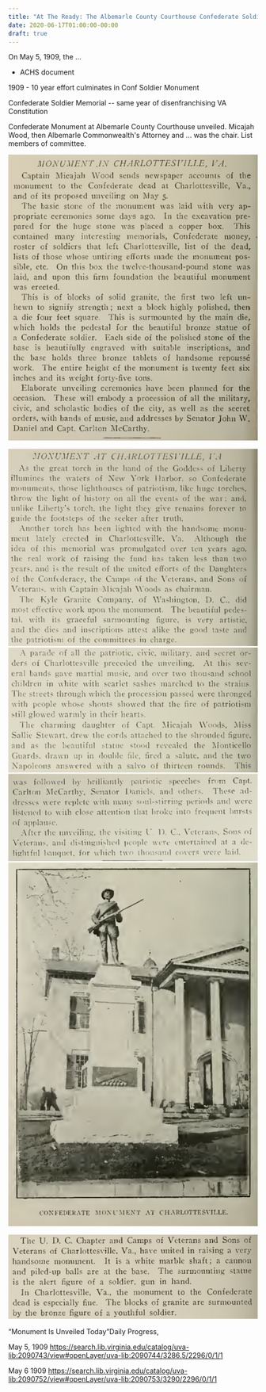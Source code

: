 ```yaml
---
title: "At The Ready: The Albemarle County Courthouse Confederate Soldier Statue"
date: 2020-06-17T01:00:00-00:00
draft: true
---
```


On May 5, 1909, the ... 

* ACHS document

1909 - 10 year effort culminates in Conf Soldier Monument

Confederate Soldier Memorial -- same year of disenfranchising VA Constitution

Confederate Monument at Albemarle County Courthouse unveiled.
Micajah Wood, then Albemarle Commonwealth's Attorney and ... was the chair. List members of committee. 

![Confederate Veteran Magazine May 1909](CV-1909-May-Micajah-Woods-statue.png)

![Confederate Veteran Magazine May 1909](CV-1909-Aug-statue-1.png)
![Confederate Veteran Magazine May 1909](CV-1909-Aug-statue-2.png)
![Confederate Veteran Magazine May 1909](CV-1909-Aug-statue-3.png)
![Confederate Veteran Magazine May 1909](CV-1909-Aug-statue-4.png)

![Confederate Veteran Magazine May 1909](CV-1909-Oct-statues.png)

“Monument Is Unveiled Today”Daily Progress, 

May 5, 1909 https://search.lib.virginia.edu/catalog/uva-lib:2090743/view#openLayer/uva-lib:2090744/3286.5/2296/0/1/1

May 6 1909 https://search.lib.virginia.edu/catalog/uva-lib:2090752/view#openLayer/uva-lib:2090753/3290/2296/0/1/1



